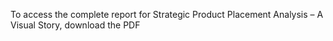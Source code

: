 To access the complete report for Strategic Product Placement Analysis – A Visual Story, download the PDF
